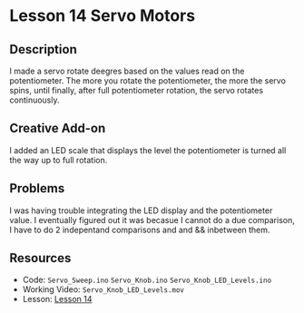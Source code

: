 # Lesson 14 Servo Motors

## Description
I made a servo rotate deegres based on the values read on the potentiometer. The more you rotate the potentiometer, the more the servo spins, until finally, after full potentiometer rotation, the servo rotates continuously. 

## Creative Add-on
I added an LED scale that displays the level the potentiometer is turned all the way up to full rotation.

## Problems
I was having trouble integrating the LED display and the potentiometer value. I eventually figured out it was becasue I cannot do a due comparison, I have to do 2 indepentand comparisons and and && inbetween them.

## Resources 
- Code: `Servo_Sweep.ino` `Servo_Knob.ino` `Servo_Knob_LED_Levels.ino`
- Working Video: `Servo_Knob_LED_Levels.mov`
- Lesson: [Lesson 14](https://learn.adafruit.com/adafruit-arduino-lesson-14-servo-motors/overview)
